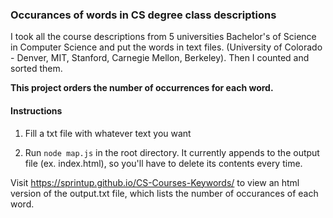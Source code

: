 ###  Occurances of words in CS degree class descriptions

I took all the course descriptions from 5 universities Bachelor's of Science in Computer Science and put the words in text files. (University of Colorado - Denver, MIT, Stanford, Carnegie Mellon, Berkeley). Then I counted and sorted them.

**This project orders the number of occurrences for each word.**

#### Instructions

1. Fill a txt file with whatever text you want

2. Run `node map.js` in the root directory. It currently appends to the output file (ex. index.html), so you'll have to delete its contents every time. 

Visit https://sprintup.github.io/CS-Courses-Keywords/ to view an html version of the output.txt file, which lists the number of occurances of each word. 

